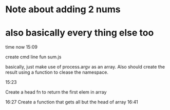 # Note about adding 2 nums 
# also basically every thing else too
time now 15:09

create cmd line fun 
sum.js

basically, just make use of process.argv as an array. Also should create the result using a function to clease the namespace. 

15:23

Create a head fn to return the first elem in array

16:27
Create a function that gets all but the head of array
16:41
